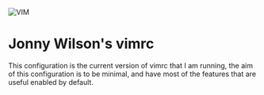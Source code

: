 ![VIM](https://upload.wikimedia.org/wikipedia/commons/9/9f/Vimlogo.svg)
# Jonny Wilson's vimrc

This configuration is the current version of vimrc that I am running, the aim of
this configuration is to be minimal, and have most of the features that are
useful enabled by default.
